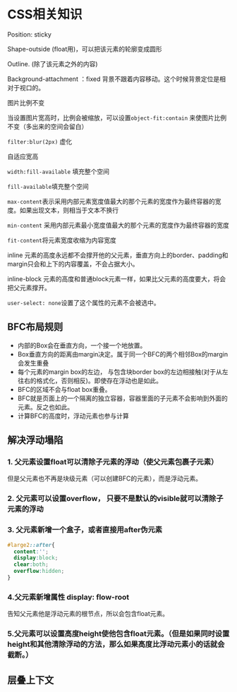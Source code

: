 # CSS相关知识

Position: sticky

Shape-outside (float用)，可以把该元素的轮廓变成圆形

Outline. (除了该元素之外的内容)

Background-attachment ：fixed 背景不跟着内容移动。这个时候背景定位是相对于视口的。

图片比例不变

​当设置图片宽高时，比例会被缩放，可以设置`object-fit:contain` 来使图片比例不变（多出来的空间会留白）

`filter:blur(2px)` 虚化

​自适应宽高

​`width:fill-available` 填充整个空间

​`fill-available`填充整个空间

​`max-content`表示采用内部元素宽度值最大的那个元素的宽度作为最终容器的宽度。如果出现文本，则相当于文本不换行

​`min-content` 采用内部元素最小宽度值最大的那个元素的宽度作为最终容器的宽度

​`fit-content`将元素宽度收缩为内容宽度

inline 元素的高度永远都不会撑开他的父元素，垂直方向上的border、padding和margin只会和上下的内容覆盖，不会占据大小。  

inline-block 元素的高度和普通block元素一样，如果比父元素的高度要大，将会把父元素撑开。

`user-select: none`设置了这个属性的元素不会被选中。

## BFC布局规则

* 内部的Box会在垂直方向，一个接一个地放置。
* Box垂直方向的距离由margin决定。属于同一个BFC的两个相邻Box的margin会发生重叠
* 每个元素的margin box的左边， 与包含块border box的左边相接触(对于从左往右的格式化，否则相反)。即使存在浮动也是如此。
* BFC的区域不会与float box重叠。
* BFC就是页面上的一个隔离的独立容器，容器里面的子元素不会影响到外面的元素。反之也如此。
* 计算BFC的高度时，浮动元素也参与计算

## 解决浮动塌陷

### 1. 父元素设置float可以清除子元素的浮动（使父元素包裹子元素）

但是父元素也不再是块级元素（可以创建BFC的元素），而是浮动元素。

### 2. 父元素可以设置overflow， 只要不是默认的visible就可以清除子元素的浮动

### 3. 父元素新增一个盒子，或者直接用after伪元素

``` css
#large2::after{
  content:'';
  display:block;
  clear:both;
  overflow:hidden;
}
```

### 4.父元素新增属性 display: flow-root

告知父元素他是浮动元素的根节点，所以会包含float元素。

### 5.父元素可以设置高度height使他包含float元素。（但是如果同时设置height和其他清除浮动的方法，那么如果高度比浮动元素小的话就会截断。）

## 层叠上下文
